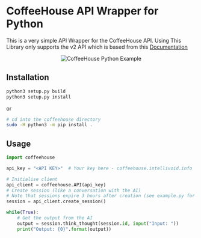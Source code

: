 # CoffeeHouse API Wrapper for Python

This is a very simple API Wrapper for the CoffeeHouse API. Using
This Library only supports the v2 API which is based from
this [Documentation](https://gist.github.com/Netkas/d3617e5b5b66c7851c728d3c0073529a)

<p align="center">
  <img src="https://i.imgur.com/0uusjvh.png" alt="CoffeeHouse Python Example">
</p>


## Installation
```sh
python3 setup.py build
python3 setup.py install
```

or
```sh
# cd into the coffeehouse directory
sudo -H python3 -m pip install .
```

## Usage

```python
import coffeehouse

api_key = "<API KEY>"  # Your key here - coffeehouse.intellivoid.info

# Initialise client
api_client = coffeehouse.API(api_key)
# Create session (like a conversation with the AI)
# Note that sessions expire 3 hours after creation (see example.py for more)
session = api_client.create_session()

while(True):
    # Get the output from the AI
    output = session.think_thought(session.id, input("Input: "))
    print("Output: {0}".format(output))
```
